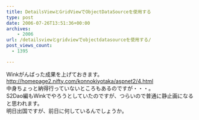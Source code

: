 ```yaml
---
title: DetailsViewとGridViewでObjectDataSourceを使用する
type: post
date: 2006-07-26T13:51:36+00:00
archives:
    - 2006
url: /detailsviewとgridviewでobjectdatasourceを使用する/
post_views_count:
  - 1395

---
```

Winkがんばった成果を上げておきます。  
<http://homepage2.nifty.com/konnokiyotaka/aspnet2/4.html>  
中身ちょっと納得行っていないところもあるのですが・・・。  
S2Dao編もWinkでやろうとしていたのですが、つらいので普通に静止画になると思われます。  
明日出国ですが、前日に何しているんでしょうか。